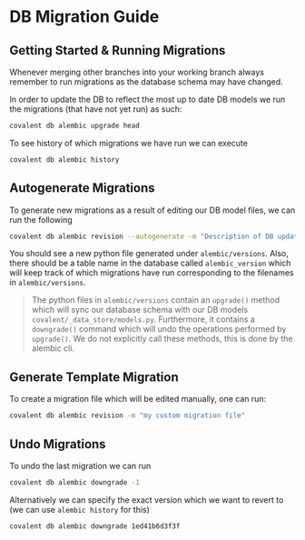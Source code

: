 # DB Migration Guide

## Getting Started & Running Migrations

Whenever merging other branches into your working branch always remember to run migrations as the database schema may have changed.

In order to update the DB to reflect the most up to date DB models we run the migrations (that have not yet run) as such:

```bash
covalent db alembic upgrade head
```

To see history of which migrations we have run we can execute

```bash
covalent db alembic history
```

## Autogenerate Migrations

To generate new migrations as a result of editing our DB model files, we can run the following

```bash
covalent db alembic revision --autogenerate -m "Description of DB update"
```


You should see a new python file generated under `alembic/versions`. Also, there should be a table name in the database called `alembic_version` which will keep track of which migrations have run corresponding to the filenames in `alembic/versions`.

> The python files in `alembic/versions` contain an `upgrade()` method which will sync our database schema with our DB models `covalent/_data_store/models.py`. Furthermore, it contains a `downgrade()` command which will undo the operations performed by `upgrade()`. We do not explicitly call these methods, this is done by the alembic cli.


## Generate Template Migration

To create a migration file which will be edited manually, one can run:

```bash
covalent db alembic revision -m "my custom migration file"
```

## Undo Migrations

To undo the last migration we can run

```bash
covalent db alembic downgrade -1
```

Alternatively we can specify the exact version which we want to revert to (we can use `alembic history` for this)

```bash
covalent db alembic downgrade 1ed41b6d3f3f
```
